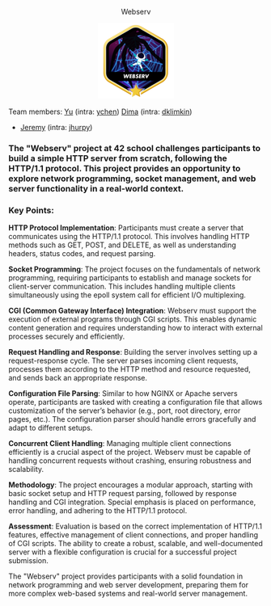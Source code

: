 <p align = "center">Webserv</p>
<p align = "center"> <a href = https://github.com/Hotaruban><img webserv = "webserv" src = "./webservm.png"></a></p>

Team members:
<a href = https://github.com/PoissonC>Yu</a> (intra: <a href = https://profile.intra.42.fr/users/ychen>ychen</a>)
<a href = https://github.com/kobewinona>Dima</a> (intra: <a href = https://profile.intra.42.fr/users/dklimkin>dklimkin</a>)
- <a href = https://github.com/Hotaruban>Jeremy</a> (intra: <a href = https://profile.intra.42.fr/users/jhurpy>jhurpy</a>)

### The "Webserv" project at 42 school challenges participants to build a simple HTTP server from scratch, following the HTTP/1.1 protocol. This project provides an opportunity to explore network programming, socket management, and web server functionality in a real-world context.

### Key Points:

**HTTP Protocol Implementation**: Participants must create a server that communicates using the HTTP/1.1 protocol. This involves handling HTTP methods such as GET, POST, and DELETE, as well as understanding headers, status codes, and request parsing.

**Socket Programming**: The project focuses on the fundamentals of network programming, requiring participants to establish and manage sockets for client-server communication. This includes handling multiple clients simultaneously using the epoll system call for efficient I/O multiplexing.

**CGI (Common Gateway Interface) Integration**: Webserv must support the execution of external programs through CGI scripts. This enables dynamic content generation and requires understanding how to interact with external processes securely and efficiently.

**Request Handling and Response**: Building the server involves setting up a request-response cycle. The server parses incoming client requests, processes them according to the HTTP method and resource requested, and sends back an appropriate response.

**Configuration File Parsing**: Similar to how NGINX or Apache servers operate, participants are tasked with creating a configuration file that allows customization of the server’s behavior (e.g., port, root directory, error pages, etc.). The configuration parser should handle errors gracefully and adapt to different setups.

**Concurrent Client Handling**: Managing multiple client connections efficiently is a crucial aspect of the project. Webserv must be capable of handling concurrent requests without crashing, ensuring robustness and scalability.

**Methodology**:
The project encourages a modular approach, starting with basic socket setup and HTTP request parsing, followed by response handling and CGI integration. Special emphasis is placed on performance, error handling, and adhering to the HTTP/1.1 protocol.

**Assessment**:
Evaluation is based on the correct implementation of HTTP/1.1 features, effective management of client connections, and proper handling of CGI scripts. The ability to create a robust, scalable, and well-documented server with a flexible configuration is crucial for a successful project submission.

The "Webserv" project provides participants with a solid foundation in network programming and web server development, preparing them for more complex web-based systems and real-world server management.
